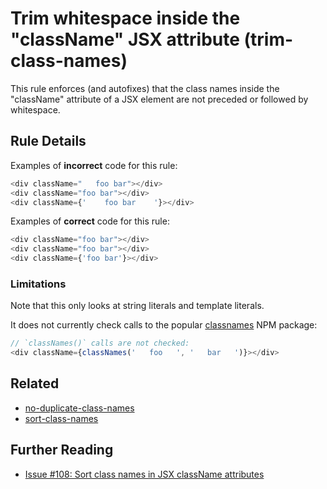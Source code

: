 <!--
SPDX-FileCopyrightText: © 2020 Liferay Inc. <https://liferay.com>

SPDX-License-Identifier: MIT
-->

# Trim whitespace inside the "className" JSX attribute (trim-class-names)

This rule enforces (and autofixes) that the class names inside the "className" attribute of a JSX element are not preceded or followed by whitespace.

## Rule Details

Examples of **incorrect** code for this rule:

```js
<div className="   foo bar"></div>
<div className="foo bar"></div>
<div className={'    foo bar    '}></div>
```

Examples of **correct** code for this rule:

```js
<div className="foo bar"></div>
<div className="foo bar"></div>
<div className={'foo bar'}></div>
```

### Limitations

Note that this only looks at string literals and template literals.

It does not currently check calls to the popular [classnames](https://www.npmjs.com/package/classnames) NPM package:

```js
// `classNames()` calls are not checked:
<div className={classNames('   foo   ', '   bar   ')}></div>
```

## Related

-   [no-duplicate-class-names](./no-duplicate-class-names.md)
-   [sort-class-names](./sort-class-names.md)

## Further Reading

-   [Issue \#108: Sort class names in JSX className attributes](https://github.com/liferay/eslint-config-liferay/issues/108)

